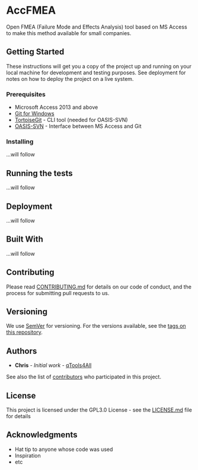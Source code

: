 # AccFMEA

Open FMEA (Failure Mode and Effects Analysis) tool based on MS Access to make this method available for small companies.

## Getting Started

These instructions will get you a copy of the project up and running on your local machine for development and testing purposes. See deployment for notes on how to deploy the project on a live system.

### Prerequisites

* Microsoft Access 2013 and above
* [Git for Windows](https://git-scm.com/download/win/)
* [TortoiseGit](https://tortoisegit.org/) - CLI tool (needed for OASIS-SVN)
* [OASIS-SVN](https://dev2dev.de/) - Interface between MS Access and Git

### Installing

...will follow

## Running the tests

...will follow

## Deployment

...will follow

## Built With

...will follow

## Contributing

Please read [CONTRIBUTING.md](https://gist.github.com/PurpleBooth/b24679402957c63ec426) for details on our code of conduct, and the process for submitting pull requests to us.

## Versioning

We use [SemVer](http://semver.org/) for versioning. For the versions available, see the [tags on this repository](https://github.com/your/project/tags). 

## Authors

* **Chris** - *Initial work* - [qTools4All](https://github.com/qTools4All)

See also the list of [contributors](https://github.com/your/project/contributors) who participated in this project.

## License

This project is licensed under the GPL3.0 License - see the [LICENSE.md](LICENSE.md) file for details

## Acknowledgments

* Hat tip to anyone whose code was used
* Inspiration
* etc
